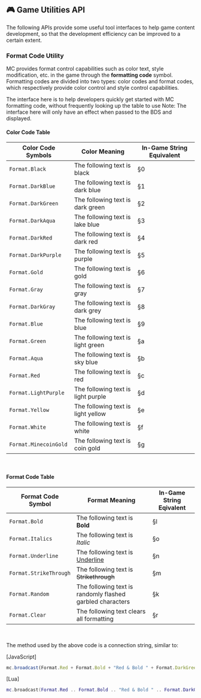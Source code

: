 ## 🎮 Game Utilities API

The following APIs provide some useful tool interfaces to help game content development, so that the development efficiency can be improved to a certain extent.

### Format Code Utility

MC provides format control capabilities such as color text, style modification, etc. in the game through the **formatting code** symbol. Formatting codes are divided into two types: color codes and format codes, which respectively provide color control and style control capabilities.

The interface here is to help developers quickly get started with MC formatting code, without frequently looking up the table to use
Note: The interface here will only have an effect when passed to the BDS and displayed.

#### Color Code Table

| Color Code Symbols        | Color Meaning          | In-Game String Equivalent |
| ------------------------- | ----------------------- | ------------------ |
| `Format.Black`            | The following text is black     | §0                 |
| `Format.DarkBlue`         | The following text is dark blue   | §1 |
| `Format.DarkGreen`        | The following text is dark green    | §2|
| `Format.DarkAqua`         | The following text is lake blue   | §3|
| `Format.DarkRed`          | The following text is dark red   | §4|
| `Format.DarkPurple`       | The following text is purple     | §5|
| `Format.Gold`             | The following text is gold     | §6|
| `Format.Gray`             | The following text is gray     | §7|
| `Format.DarkGray`         | The following text is dark grey   | §8|
| `Format.Blue`             | The following text is blue     | §9|
| `Format.Green`            | The following text is light green   | §a|
| `Format.Aqua`             | The following text is sky blue   | §b|
| `Format.Red`              | The following text is red   | §c|
| `Format.LightPurple`      | The following text is light purple   | §d|
| `Format.Yellow`           | The following text is light yellow    | §e|
| `Format.White`            | The following text is white     | §f|
| `Format.MinecoinGold`     | The following text is coin gold | §g|

<br>

#### Format Code Table

| Format Code Symbol     | Format Meaning              | In-Game String Eqivalent |
| ---------------------- | ------------------------------- | ------------------ |
| `Format.Bold`          | The following text is **Bold**| §l |
| `Format.Italics`       | The following text is *Italic*| §o|
| `Format.Underline`     | The following text is <u>Underline</u>| §n|
| `Format.StrikeThrough` | The following text is ~~Strikethrough~~         | §m  |
| `Format.Random`        | The following text is randomly flashed garbled characters | §k  |
| `Format.Clear`         | The following text clears all formatting| §r |

<br>

The method used by the above code is a connection string, similar to:

[JavaScript]
```js
mc.broadcast(Format.Red + Format.Bold + "Red & Bold " + Format.DarkGreen + Format.Underline + "DarkGreen & Underline" + Format.Clear + "Clear");
```
[Lua]
```lua
mc.broadcast(Format.Red .. Format.Bold .. "Red & Bold " .. Format.DarkGreen .. Format.Underline .. "DarkGreen & Underline" .. Format.Clear .. "Clear")
```
